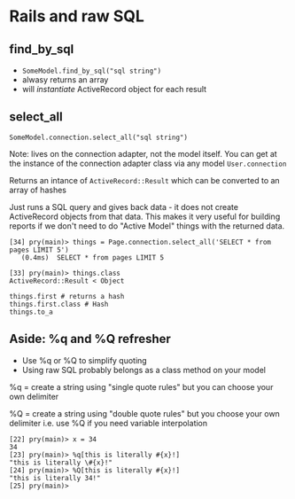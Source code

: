 # Rails and raw SQL

## find_by_sql

* `SomeModel.find_by_sql("sql string")`
* alwasy returns an array
* will _instantiate_ ActiveRecord object for each result


## select_all

`SomeModel.connection.select_all("sql string")`

Note: lives on the connection adapter, not the model itself. You can get at the
instance of the connection adapter class via any model `User.connection`

Returns an intance of `ActiveRecord::Result` which can be converted to an array of hashes

Just runs a SQL query and gives back data - it does not create ActiveRecord
objects from that data. This makes it very useful for building reports if we
don't need to do "Active Model" things with the returned data.

```
[34] pry(main)> things = Page.connection.select_all('SELECT * from pages LIMIT 5')
   (0.4ms)  SELECT * from pages LIMIT 5

[33] pry(main)> things.class
ActiveRecord::Result < Object

things.first # returns a hash
things.first.class # Hash
things.to_a
```

## Aside: %q and %Q refresher

* Use %q or %Q to simplify quoting
* Using raw SQL probably belongs as a class method on your model

%q = create a string using "single quote rules" but you can choose your own
delimiter

%Q = create a string using "double quote rules" but you choose your own
delimiter i.e. use %Q if you need variable interpolation

```
[22] pry(main)> x = 34
34
[23] pry(main)> %q[this is literally #{x}!]
"this is literally \#{x}!"
[24] pry(main)> %Q[this is literally #{x}!]
"this is literally 34!"
[25] pry(main)>
```
